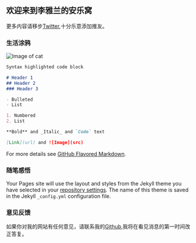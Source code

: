 ## 欢迎来到李雅兰的安乐窝


更多内容请移步[Twitter](https://twitter.com/),十分乐意添加推友。



### 生活涂鸦

![Image of cat](https://octodex.github.com/images/yaktocat.png)

```markdown
Syntax highlighted code block

# Header 1
## Header 2
### Header 3

- Bulleted
- List

1. Numbered
2. List

**Bold** and _Italic_ and `Code` text

[Link](url) and ![Image](src)
```

For more details see [GitHub Flavored Markdown](https://guides.github.com/features/mastering-markdown/).

### 随笔感悟

Your Pages site will use the layout and styles from the Jekyll theme you have selected in your [repository settings](https://github.com/BigBossCat/blog/settings). The name of this theme is saved in the Jekyll `_config.yml` configuration file.

### 意见反馈

如果你对我的网站有任何意见，请联系我的[Github](https://bigbosscat.github.io/),我将在看见消息的第一时间改正答复。
